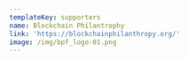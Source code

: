 ```yaml
---
templateKey: supporters
name: Blockchain Philantrophy
link: 'https://blockchainphilanthropy.org/'
image: /img/bpf_logo-01.png
---
```

